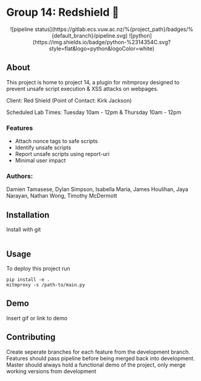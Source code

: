 <h1>Group 14: Redshield 👋</h1>
<p align="center">
![pipeline status](https://gitlab.ecs.vuw.ac.nz/%{project_path}/badges/%{default_branch}/pipeline.svg)
![python](https://img.shields.io/badge/python-%2314354C.svg?style=flat&logo=python&logoColor=white)
</p>



## About
This project is home to project 14, a plugin for mitmproxy designed to prevent unsafe script execution & XSS attacks on webpages.

Client: Red Shield (Point of Contact: Kirk Jackson)

Scheduled Lab Times: Tuesday 10am - 12pm & Thursday 10am - 12pm


### Features
- Attach nonce tags to safe scripts
- Identify unsafe scripts
- Report unsafe scripts using report-uri
- Minimal user impact

### Authors: 
Damien Tamasese, Dylan Simpson, Isabella Maria, James Houlihan, Jaya Narayan, Nathan Wong, Timothy McDermott

 
  
## Installation

Install with git

```bash

```

## Usage

To deploy this project run

```
pip install -e .
mitmproxy -s /path-to/main.py
```

## Demo

Insert gif or link to demo

  
## Contributing
Create seperate branches for each feature from the development branch. Features should pass pipeline before being merged back into development.
Master should always hold a functional demo of the project, only merge working versions from development


  
